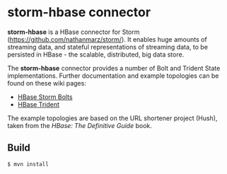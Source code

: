 # storm-hbase connector

<b>storm-hbase</b> is a HBase connector for Storm (https://github.com/nathanmarz/storm/). It enables huge amounts of streaming data, and stateful representations of streaming data, to be persisted in HBase - the scalable, distributed, big data store.

The <b>storm-hbase</b> connector provides a number of Bolt and Trident State implementations. Further documentation and example topologies can be found on these wiki pages:

* [HBase Storm Bolts](https://github.com/jrkinley/storm-hbase/wiki/HBase-Storm-Bolts)
* [HBase Trident](https://github.com/jrkinley/storm-hbase/wiki/HBase-Trident)

The example topologies are based on the URL shortener project (Hush), taken from the <i>HBase: The Definitive Guide</i> book.

## Build

    $ mvn install